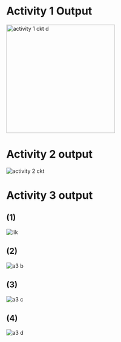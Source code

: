 # Activity 1 Output
<img width="287" alt="activity 1 ckt d" src="https://user-images.githubusercontent.com/89761761/133665268-fb26cf95-1af4-414e-95f4-3ae5297bf3fa.png"> <br />
# Activity 2 output<br />
![activity 2 ckt](https://user-images.githubusercontent.com/89761761/133665421-af2e18b2-43c9-4323-972f-33f7d601b983.png)
# Activity 3 output <br />
## (1) <br />
![lik](https://user-images.githubusercontent.com/89761761/133665795-b4f786e2-cabf-4784-91c7-6c24037b4965.png) <br />
## (2) <br />
![a3 b](https://user-images.githubusercontent.com/89761761/133666197-019a5466-fb9c-473f-9c93-abaae14f2577.png)<br />
## (3) <br />
![a3 c](https://user-images.githubusercontent.com/89761761/133666263-2a29b88e-8f2d-430d-b7c5-27d7c0aca054.png)<br />
## (4) <br />

![a3 d](https://user-images.githubusercontent.com/89761761/133666317-1ae3d9e5-981f-4031-bb9e-6b18c30ddbab.png)<br />


